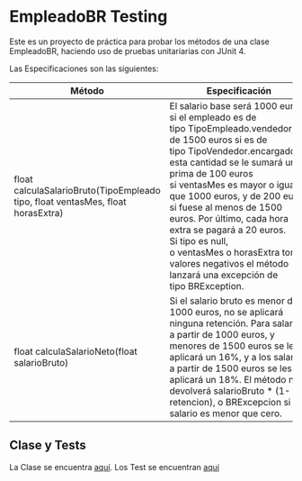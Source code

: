 # EmpleadoBR Testing

Este es un proyecto de práctica para probar los métodos de una clase EmpleadoBR, haciendo uso de pruebas unitariarias con JUnit 4.

Las Especificaciones son las siguientes:

| Método | Especificación |
|--------|----------------|
|float calculaSalarioBruto(TipoEmpleado tipo, float ventasMes, float horasExtra) | El salario base será 1000 euros si el empleado es de tipo TipoEmpleado.vendedor, y de 1500 euros si es de tipo TipoVendedor.encargado. A esta cantidad se le sumará una prima de 100 euros si ventasMes es mayor o igual que 1000 euros, y de 200 euros si fuese al menos de 1500 euros. Por último, cada hora extra se pagará a 20 euros. Si tipo es null, o ventasMes o horasExtra toman valores negativos el método lanzará una excepción de tipo BRException. |
|float calculaSalarioNeto(float salarioBruto) | Si el salario bruto es menor de 1000 euros, no se aplicará ninguna retención. Para salarios a partir de 1000 euros, y menores de 1500 euros se les aplicará un 16%, y a los salarios a partir de 1500 euros se les aplicará un 18%. El método nos devolverá salarioBruto * (1-retencion), o BRExcepcion si el salario es menor que cero. |

## Clase y Tests

La Clase se encuentra [aquí](./src/proy/EmpleadoBR.java).
Los Test se encuentran [aquí](./src/proy/test/EmpleadoBRTest.java)